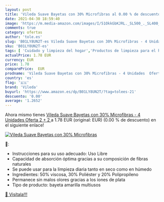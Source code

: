 ```yaml
---
layout: post
title: 'Vileda Suave Bayetas con 30% Microfibras al 0.00 % de descuento'
date: 2021-04-30 18:59:40
image: 'https://m.media-amazon.com/images/I/51OkkGbKJRL._SL500_._SL400_.jpg'
comments: true
category: ofertas
author: 'tole.es'
slug: 'B01LY8UN2T-es Vileda Suave Bayetas con 30% Microfibras - 4 Unidades...'
sku: 'B01LY8UN2T-es'
tags: [ 'Cuidado y limpieza del hogar','Productos de limpieza para el hogar','Salud y cuidado personal','vileda', ]
actualPrice: 1.78 EUR
currency: EUR
price: 1.78
comparePrice:  EUR
prodname: 'Vileda Suave Bayetas con 30% Microfibras - 4 Unidades  Oferta 2 + 2 '
country: 'es'
flag: '🇪🇸'
brand: 'Vileda'
buyurl: 'https://www.amazon.es/dp/B01LY8UN2T/?tag=tolees-21'
descuento: '0.00'
average: '1.2652'
---
```


Ahora mismo tienes [Vileda Suave Bayetas con 30% Microfibras - 4 Unidades  Oferta 2 + 2 ](https://www.amazon.es/dp/B01LY8UN2T/?tag=tolees-21) a 1.78 EUR (original:  EUR) (0.00 %  de descuento) en el siguiente enlace!

[![Vileda Suave Bayetas con 30% Microfibras](https://m.media-amazon.com/images/I/51OkkGbKJRL._SL500_._SL400_.jpg)](https://www.amazon.es/dp/B01LY8UN2T/?tag=tolees-21)

🔎:

- Instrucciones para su uso adecuado: Uso Libre
- Capacidad de absorción óptima gracias a su composición de fibras naturales
- Se puede usar para la limpieza diaria tanto en seco como en húmedo
- Ingredientes: 50% viscosa, 30% Poliéster y 20% Polipropileno
- Permanece sin malos olores gracias a los iones de plata
- Tipo de producto: bayeta amarilla multiusos

[🛒 Visítala!!!](https://www.amazon.es/dp/B01LY8UN2T/?tag=tolees-21)
